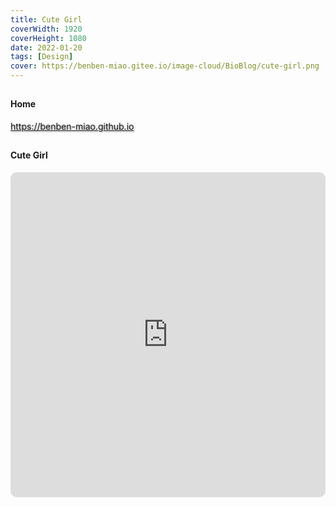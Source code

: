 ```yaml
---
title: Cute Girl
coverWidth: 1920
coverHeight: 1080
date: 2022-01-20
tags: [Design]
cover: https://benben-miao.gitee.io/image-cloud/BioBlog/cute-girl.png
---
```


<!-- <div style="background-color: #eeeeee; width: 120px; padding:5px 20px; border-radius: 3px;">Read More</div> -->
<!-- more -->

## 
#### Home
<div class="card">
  <a href="https://benben-miao.github.io" style="text-shadow: 1px 1px 3px #888;">https://benben-miao.github.io</a>
</div>

## 
#### Cute Girl
<div class="frame">
  <iframe frameborder="0" allowfullscreen mozallowfullscreen="true" webkitallowfullscreen="true" allow="fullscreen; autoplay; vr" 
  style="width: 100%; height: 520px; border-radius: 10px;" 
  src="https://my.spline.design/cutegirl-de89863a805287de0332f2b9ed62dc52/">
  </iframe>
</div>